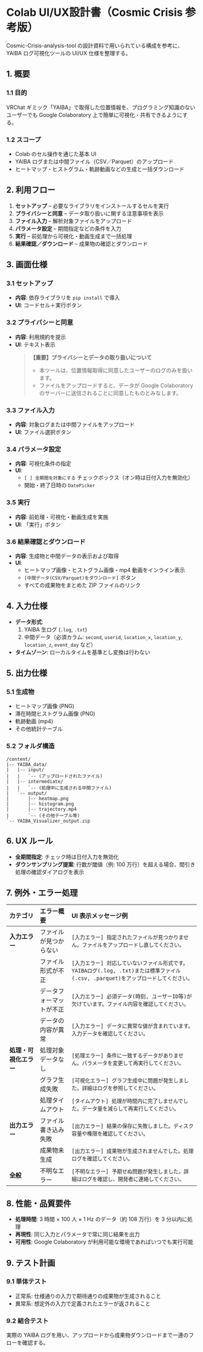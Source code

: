 # Colab UI/UX設計書（Cosmic Crisis 参考版）
Cosmic-Crisis-analysis-tool の設計資料で用いられている構成を参考に、YAIBA ログ可視化ツールの UI/UX 仕様を整理する。

## 1. 概要
### 1.1 目的
VRChat ギミック「YAIBA」で取得した位置情報を、プログラミング知識のないユーザーでも Google Colaboratory 上で簡単に可視化・共有できるようにする。

### 1.2 スコープ
- Colab のセル操作を通じた基本 UI
- YAIBA ログまたは中間ファイル（CSV／Parquet）のアップロード
- ヒートマップ・ヒストグラム・軌跡動画などの生成と一括ダウンロード

## 2. 利用フロー
1. **セットアップ** – 必要なライブラリをインストールするセルを実行
2. **プライバシーと同意** – データ取り扱いに関する注意事項を表示
3. **ファイル入力** – 解析対象ファイルをアップロード
4. **パラメータ設定** – 期間指定などの条件を入力
5. **実行** – 前処理から可視化・動画生成まで一括処理
6. **結果確認／ダウンロード** – 成果物の確認とダウンロード

## 3. 画面仕様
### 3.1 セットアップ
- **内容**: 依存ライブラリを `pip install` で導入
- **UI**: コードセル＋実行ボタン

### 3.2 プライバシーと同意
- **内容**: 利用規約を提示
- **UI**: テキスト表示
  > **【重要】プライバシーとデータの取り扱いについて**
  > - 本ツールは、位置情報取得に同意したユーザーのログのみを扱います。
  > - ファイルをアップロードすると、データが Google Colaboratory のサーバーに送信されることに同意したものとみなします。

### 3.3 ファイル入力
- **内容**: 対象ログまたは中間ファイルをアップロード
- **UI**: ファイル選択ボタン

### 3.4 パラメータ設定
- **内容**: 可視化条件の指定
- **UI**:
  - `[ ] 全期間を対象にする` チェックボックス（オン時は日付入力を無効化）
  - 開始・終了日時の `DatePicker`

### 3.5 実行
- **内容**: 前処理・可視化・動画生成を実施
- **UI**: 「実行」ボタン

### 3.6 結果確認とダウンロード
- **内容**: 生成物と中間データの表示および取得
- **UI**:
  - ヒートマップ画像・ヒストグラム画像・mp4 動画をインライン表示
  - `[中間データ(CSV/Parquet)をダウンロード]` ボタン
  - すべての成果物をまとめた ZIP ファイルのリンク

## 4. 入力仕様
- **データ形式**:
  1. YAIBA 生ログ (`.log`, `.txt`)
  2. 中間データ（必須カラム: `second`, `userid`, `location_x`, `location_y`, `location_z`, `event_day` など）
- **タイムゾーン**: ローカルタイムを基準とし変換は行わない

## 5. 出力仕様
### 5.1 生成物
- ヒートマップ画像 (PNG)
- 滞在時間ヒストグラム画像 (PNG)
- 軌跡動画 (mp4)
- その他統計テーブル

### 5.2 フォルダ構造
```
/content/
|-- YAIBA_data/
|   |-- input/
|   |   `-- (アップロードされたファイル)
|   |-- intermediate/
|   |   `-- (処理中に生成される中間ファイル)
|   `-- output/
|       |-- heatmap.png
|       |-- histogram.png
|       |-- trajectory.mp4
|       `-- (その他テーブル等)
`-- YAIBA_Visualizer_output.zip
```

## 6. UX ルール
- **全期間指定**: チェック時は日付入力を無効化
- **ダウンサンプリング提案**: 行数が閾値（例: 100 万行）を超える場合、間引き処理の確認ダイアログを表示

## 7. 例外・エラー処理
| カテゴリ | エラー概要 | UI 表示メッセージ例 |
|:---|:---|:---|
| **入力エラー** | ファイルが見つからない | `[入力エラー] 指定されたファイルが見つかりません。ファイルをアップロードし直してください。` |
|  | ファイル形式が不正 | `[入力エラー] 対応していないファイル形式です。YAIBAログ(.log, .txt)または標準ファイル(.csv, .parquet)をアップロードしてください。` |
|  | データフォーマットが不正 | `[入力エラー] 必須データ(時刻, ユーザーID等)が欠けています。ファイル内容を確認してください。` |
|  | データの内容が異常 | `[入力エラー] データに異常な値が含まれています。入力データを確認してください。` |
| **処理・可視化エラー** | 処理対象データなし | `[処理エラー] 条件に一致するデータがありません。パラメータを変更して再実行してください。` |
|  | グラフ生成失敗 | `[可視化エラー] グラフ生成中に問題が発生しました。詳細はログを参照してください。` |
|  | 処理タイムアウト | `[タイムアウト] 処理が時間内に完了しませんでした。データ量を減らして再実行してください。` |
| **出力エラー** | ファイル書き込み失敗 | `[出力エラー] 結果の保存に失敗しました。ディスク容量や権限を確認してください。` |
|  | 成果物未生成 | `[出力エラー] 成果物が生成されませんでした。処理ログを確認してください。` |
| **全般** | 不明なエラー | `[不明なエラー] 予期せぬ問題が発生しました。詳細はログを確認し、開発者に連絡してください。` |

## 8. 性能・品質要件
- **処理時間**: 3 時間 × 100 人 × 1 Hz のデータ（約 108 万行）を 3 分以内に処理
- **再現性**: 同じ入力とパラメータで常に同じ結果を出力
- **可用性**: Google Colaboratory が利用可能な環境であればいつでも実行可能

## 9. テスト計画
### 9.1 単体テスト
- 正常系: 仕様通りの入力で期待通りの成果物が生成されること
- 異常系: 想定外の入力で定義されたエラーが返されること

### 9.2 結合テスト
実際の YAIBA ログを用い、アップロードから成果物ダウンロードまで一連のフローを確認する。

